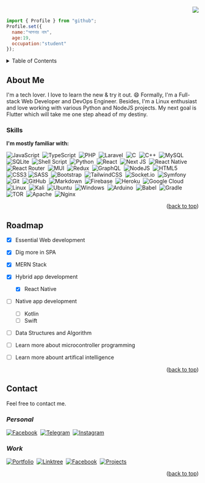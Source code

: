 

<div id="top"></div>

<br />
<div align="">
  <div align="right">
    <img src="https://profile-counter.glitch.me/%7Bign0r3dh4x0r%7D/count.svg">
    <br />
  </div>
  
<!--   <h3 align="">Hello World</h3>
  <p align="center">
    It's আপনার নাম
    <br />
    <a href="https://github.com/Ign0r3dH4x0r?tab=repositories"><strong>Explore my projects »</strong></a>
    <br />
  </p> -->
  
  
  ```javascript
  import { Profile } from "github";
  Profile.set({
    name:"আপনার নাম",
    age:19,
    occupation:"student"
  });
  ```
  
  
</div>



<!-- TABLE OF CONTENTS -->
<details>
  <summary>Table of Contents</summary>
  <ol>
    <li>
      <a href="#about-me">About Me</a>
    </li>
    <li>
      <a href="#skills">Skills</a>
    </li>
    <li><a href="#roadmap">Roadmap</a></li>
    <li><a href="#contact">Contact</a></li>
  </ol>
</details>



<!-- ABOUT ME -->
## About Me

I'm a tech lover. I love to learn the new & try it out. :smile:
Formally, I'm a Full-stack Web Developer and DevOps Engineer. Besides, I'm a Linux enthusiast and love working with various Python and NodeJS projects. My next goal is Flutter which will take me one step ahead of my destiny. 


### Skills

**I'm mostly familiar with:**


![JavaScript](https://img.shields.io/badge/javascript-%23323330.svg?style=for-the-badge&logo=javascript&logoColor=%23F7DF1E)&nbsp;
![TypeScript](https://img.shields.io/badge/typescript-%23007ACC.svg?style=for-the-badge&logo=typescript&logoColor=white)&nbsp;
![PHP](https://img.shields.io/badge/php-%23777BB4.svg?style=for-the-badge&logo=php&logoColor=white)&nbsp;
![Laravel](https://img.shields.io/badge/laravel-%23FF2D20.svg?style=for-the-badge&logo=laravel&logoColor=white)&nbsp;
![C](https://img.shields.io/badge/c-%2300599C.svg?style=for-the-badge&logo=c&logoColor=white)&nbsp;
![C++](https://img.shields.io/badge/c++-%2300599C.svg?style=for-the-badge&logo=c%2B%2B&logoColor=white)&nbsp;
![MySQL](https://img.shields.io/badge/mysql-%2300f.svg?style=for-the-badge&logo=mysql&logoColor=white)&nbsp;
![SQLite](https://img.shields.io/badge/sqlite-%2307405e.svg?style=for-the-badge&logo=sqlite&logoColor=white)&nbsp;
![Shell Script](https://img.shields.io/badge/shell_script-%23121011.svg?style=for-the-badge&logo=gnu-bash&logoColor=white)&nbsp;
![Python](https://img.shields.io/badge/python-3670A0?style=for-the-badge&logo=python&logoColor=ffdd54)&nbsp;
![React](https://img.shields.io/badge/react-%2320232a.svg?style=for-the-badge&logo=react&logoColor=%2361DAFB)&nbsp;
![Next JS](https://img.shields.io/badge/Next-black?style=for-the-badge&logo=next.js&logoColor=white)&nbsp;
![React Native](https://img.shields.io/badge/react_native-%2320232a.svg?style=for-the-badge&logo=react&logoColor=%2361DAFB)&nbsp;
![React Router](https://img.shields.io/badge/React_Router-CA4245?style=for-the-badge&logo=react-router&logoColor=white)&nbsp;
![MUI](https://img.shields.io/badge/MUI-%230081CB.svg?style=for-the-badge&logo=material-ui&logoColor=white)&nbsp;
![Redux](https://img.shields.io/badge/redux-%23593d88.svg?style=for-the-badge&logo=redux&logoColor=white)&nbsp;
![GraphQL](https://img.shields.io/badge/-GraphQL-E10098?style=for-the-badge&logo=graphql&logoColor=white)&nbsp;
![NodeJS](https://img.shields.io/badge/node.js-6DA55F?style=for-the-badge&logo=node.js&logoColor=white)&nbsp;
![HTML5](https://img.shields.io/badge/html5-%23E34F26.svg?style=for-the-badge&logo=html5&logoColor=white)
![CSS3](https://img.shields.io/badge/css3-%231572B6.svg?style=for-the-badge&logo=css3&logoColor=white)
![SASS](https://img.shields.io/badge/SASS-hotpink.svg?style=for-the-badge&logo=SASS&logoColor=white)&nbsp;
![Bootstrap](https://img.shields.io/badge/bootstrap-%23563D7C.svg?style=for-the-badge&logo=bootstrap&logoColor=white)&nbsp;
![TailwindCSS](https://img.shields.io/badge/tailwindcss-%2338B2AC.svg?style=for-the-badge&logo=tailwind-css&logoColor=white)&nbsp;
![Socket.io](https://img.shields.io/badge/Socket.io-black?style=for-the-badge&logo=socket.io&badgeColor=010101)&nbsp;
![Symfony](https://img.shields.io/badge/symfony-%23000000.svg?style=for-the-badge&logo=symfony&logoColor=white)&nbsp;
![Git](https://img.shields.io/badge/git-%23F05033.svg?style=for-the-badge&logo=git&logoColor=white)&nbsp;
![GitHub](https://img.shields.io/badge/github-%23121011.svg?style=for-the-badge&logo=github&logoColor=white)&nbsp;
![Markdown](https://img.shields.io/badge/markdown-%23000000.svg?style=for-the-badge&logo=markdown&logoColor=white)&nbsp;
![Firebase](https://img.shields.io/badge/firebase-%23039BE5.svg?style=for-the-badge&logo=firebase)&nbsp;
![Heroku](https://img.shields.io/badge/heroku-%23430098.svg?style=for-the-badge&logo=heroku&logoColor=white)&nbsp;
![Google Cloud](https://img.shields.io/badge/GoogleCloud-%234285F4.svg?style=for-the-badge&logo=google-cloud&logoColor=white)&nbsp;
![Linux](https://img.shields.io/badge/Linux-FCC624?style=for-the-badge&logo=linux&logoColor=black)&nbsp;
![Kali](https://img.shields.io/badge/Kali-268BEE?style=for-the-badge&logo=kalilinux&logoColor=white)&nbsp;
![Ubuntu](https://img.shields.io/badge/Ubuntu-E95420?style=for-the-badge&logo=ubuntu&logoColor=white)&nbsp;
![Windows](https://img.shields.io/badge/Windows-0078D6?style=for-the-badge&logo=windows&logoColor=white)&nbsp;
![Arduino](https://img.shields.io/badge/-Arduino-00979D?style=for-the-badge&logo=Arduino&logoColor=white)&nbsp;
![Babel](https://img.shields.io/badge/Babel-F9DC3e?style=for-the-badge&logo=babel&logoColor=black)&nbsp;
![Gradle](https://img.shields.io/badge/Gradle-02303A.svg?style=for-the-badge&logo=Gradle&logoColor=white)&nbsp;
![TOR](https://img.shields.io/badge/tor-%237E4798.svg?style=for-the-badge&logo=tor-project&logoColor=white)&nbsp;
![Apache](https://img.shields.io/badge/apache-%23D42029.svg?style=for-the-badge&logo=apache&logoColor=white)&nbsp;
![Nginx](https://img.shields.io/badge/nginx-%23009639.svg?style=for-the-badge&logo=nginx&logoColor=white)&nbsp;




<p align="right">(<a href="#top">back to top</a>)</p>


## Roadmap

- [x] Essential Web development
- [x] Dig more in SPA
- [x] MERN Stack
- [x] Hybrid app development
    - [x] React Native
- [ ] Native app development
    - [ ] Kotlin
    - [ ] Swift
- [ ] Data Structures and Algorithm
- [ ] Learn more about microcontroller programming
- [ ] Learn more abount artifical intelligence



<p align="right">(<a href="#top">back to top</a>)</p>



## Contact

Feel free to contact me.

### ***Personal*** 


[![Facebook](https://img.shields.io/badge/Facebook-%231877F2.svg?style=for-the-badge&logo=Facebook&logoColor=white)](https://www.facebook.com/LodingHackyou420)&nbsp;
[![Telegram](https://img.shields.io/badge/Telegram-2CA5E0?style=for-the-badge&logo=telegram&logoColor=white)](http://t.me/ONLINE_JOB_SHAR)&nbsp;
[![Instagram](https://img.shields.io/badge/<handle>-%23E4405F.svg?style=for-the-badge&logo=Instagram&logoColor=white)](http://t.me/ONLINE_JOB_SHAR)&nbsp;

### ***Work***

[![Portfolio](https://img.shields.io/badge/Portfolio-%23000000.svg?style=for-the-badge&logo=firefox&logoColor=#FF7139)](https://sowmik.dev)&nbsp;
[![Linktree](https://img.shields.io/badge/linktree-1de9b6?style=for-the-badge&logo=linktree&logoColor=white)](https://ign0r3dh4x0r.github.io/linktree.html)&nbsp;
[![Facebook](https://img.shields.io/badge/Facebook-%231877F2.svg?style=for-the-badge&logo=Facebook&logoColor=white)](https://facebook.com/ign0r3dh4x0r)&nbsp;
[![Projects](https://img.shields.io/badge/Projects-%230D101E.svg?style=for-the-badge&logo=replit&logoColor=white)](https://neopandora.com)&nbsp;


<p align="right">(<a href="#top">back to top</a>)</p
